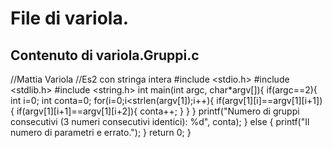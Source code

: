 # File di variola.

## Contenuto di variola.Gruppi.c

//Mattia Variola
//Es2 con stringa intera
#include <stdio.h>
#include <stdlib.h>
#include <string.h>
int main(int argc, char*argv[]){
	if(argc==2){
		int i=0;
		int conta=0;
		for(i=0;i<strlen(argv[1]);i++){
			if(argv[1][i]==argv[1][i+1]){
				if(argv[1][i+1]==argv[1][i+2]){
					conta++;
				}
			}
		}
		printf("Numero di gruppi consecutivi (3 numeri consecutivi identici): %d", conta);
	}
	else
	{
		printf("Il numero di parametri e errato.");
	}
	return 0;
}
